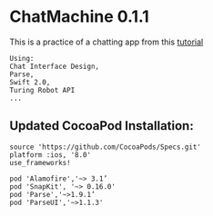 # ChatMachine 0.1.1
This is a practice of a chatting app from this [tutorial](http://www.jianshu.com/p/1f93e0fec8a5) 
```
Using:
Chat Interface Design,
Parse,
Swift 2.0,
Turing Robot API
...
```


## Updated CocoaPod Installation:

```
source 'https://github.com/CocoaPods/Specs.git'
platform :ios, '8.0'
use_frameworks!

pod 'Alamofire','~> 3.1’
pod 'SnapKit', '~> 0.16.0'
pod 'Parse','~>1.9.1’
pod 'ParseUI','~>1.1.3'
```
